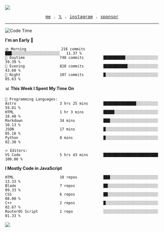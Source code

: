 <img style="bottom: 800px;" src="https://imgur.com/rilHVxA.png"/>
<p align="center">
  <samp>
    <a href="https://fayln.com">me</a> .
    <!-- <a href="https://fayln.com/projects">projects</a> . -->
    <a href="https://go.fayln.com/twitter">𝕏</a> .
    <a href="https://go.fayln.com/instagram">instagram</a> .
<!--     <a href="https://go.fayln.com/polywork">polywork</a> . -->
    <a href="https://github.com/sponsors/faridhnzz">sponsor</a>
  </samp>
</p>

---
<!--START_SECTION:waka-->
![Code Time](http://img.shields.io/badge/Code%20Time-3%2C420%20hrs%2052%20mins-blue)

**I'm an Early 🐤** 

```text
🌞 Morning                216 commits         ███░░░░░░░░░░░░░░░░░░░░░░   11.37 % 
🌆 Daytime                748 commits         ██████████░░░░░░░░░░░░░░░   39.39 % 
🌃 Evening                828 commits         ███████████░░░░░░░░░░░░░░   43.60 % 
🌙 Night                  107 commits         █░░░░░░░░░░░░░░░░░░░░░░░░   05.63 % 
```


📊 **This Week I Spent My Time On** 

```text
💬 Programming Languages: 
Astro                    3 hrs 25 mins       ███████████████░░░░░░░░░░   59.81 % 
HTML                     1 hr 3 mins         █████░░░░░░░░░░░░░░░░░░░░   18.40 % 
Markdown                 34 mins             ███░░░░░░░░░░░░░░░░░░░░░░   10.13 % 
JSON                     17 mins             █░░░░░░░░░░░░░░░░░░░░░░░░   05.18 % 
Python                   8 mins              █░░░░░░░░░░░░░░░░░░░░░░░░   02.38 % 

🔥 Editors: 
VS Code                  5 hrs 43 mins       █████████████████████████   100.00 % 
```

**I Mostly Code in JavaScript** 

```text
HTML                     10 repos            ███░░░░░░░░░░░░░░░░░░░░░░   13.33 % 
Blade                    7 repos             ██░░░░░░░░░░░░░░░░░░░░░░░   09.33 % 
CSS                      6 repos             ██░░░░░░░░░░░░░░░░░░░░░░░   08.00 % 
C++                      2 repos             █░░░░░░░░░░░░░░░░░░░░░░░░   02.67 % 
RouterOS Script          1 repo              ░░░░░░░░░░░░░░░░░░░░░░░░░   01.33 % 
```




<!--END_SECTION:waka-->

![](https://hit.yhype.me/github/profile?user_id=29797712)
